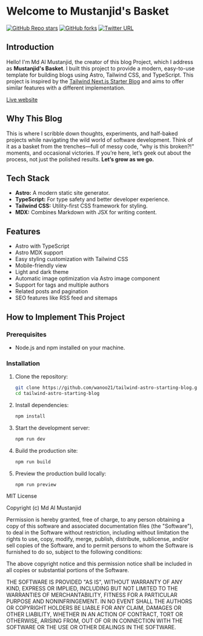 # Welcome to Mustanjid's Basket

[![GitHub Repo stars](https://img.shields.io/github/stars/wanoo21/tailwind-astro-starting-blog?style=social)](https://GitHub.com/wanoo21/tailwind-astro-starting-blog/stargazers/)
[![GitHub forks](https://img.shields.io/github/forks/wanoo21/tailwind-astro-starting-blog?style=social)](https://GitHub.com/wanoo21/tailwind-astro-starting-blog/network/)
[![Twitter URL](https://img.shields.io/twitter/url?style=social&url=https%3A%2F%2Ftwitter.com%2Fipwanciu)](https://twitter.com/ipwanciu)

## Introduction

Hello! I'm Md Al Mustanjid, the creator of this blog Project, which I address as **Mustanjid's Basket**. I built this project to provide a modern, easy-to-use template for building blogs using Astro, Tailwind CSS, and TypeScript. This project is inspired by the [Tailwind Next.js Starter Blog](https://github.com/timlrx/tailwind-nextjs-starter-blog) and aims to offer similar features with a different implementation.

[Live website](https://mustanjid.github.io/)

## Why This Blog

This is where I scribble down thoughts, experiments, and half-baked projects while navigating the wild world of software development. Think of it as a basket from the trenches—full of messy code, “why is this broken?!” moments, and occasional victories. If you’re here, let’s geek out about the process, not just the polished results.
**Let’s grow as we go.**

## Tech Stack

- **Astro:** A modern static site generator.
- **TypeScript:** For type safety and better developer experience.
- **Tailwind CSS:** Utility-first CSS framework for styling.
- **MDX:** Combines Markdown with JSX for writing content.

## Features

- Astro with TypeScript
- Astro MDX support
- Easy styling customization with Tailwind CSS
- Mobile-friendly view
- Light and dark theme
- Automatic image optimization via Astro image component
- Support for tags and multiple authors
- Related posts and pagination
- SEO features like RSS feed and sitemaps

## How to Implement This Project

### Prerequisites

- Node.js and npm installed on your machine.

### Installation

1. Clone the repository:
   ```sh
   git clone https://github.com/wanoo21/tailwind-astro-starting-blog.git
   cd tailwind-astro-starting-blog

2. Install dependencies:
   ```sh
   npm install

3. Start the development server:
   ```sh
   npm run dev

4. Build the production site:
   ```sh
   npm run build

5. Preview the production build locally:
   ```sh
   npm run preview

MIT License

Copyright (c) Md Al Mustanjid

Permission is hereby granted, free of charge, to any person obtaining a copy
of this software and associated documentation files (the "Software"), to deal
in the Software without restriction, including without limitation the rights
to use, copy, modify, merge, publish, distribute, sublicense, and/or sell
copies of the Software, and to permit persons to whom the Software is
furnished to do so, subject to the following conditions:

The above copyright notice and this permission notice shall be included in all
copies or substantial portions of the Software.

THE SOFTWARE IS PROVIDED "AS IS", WITHOUT WARRANTY OF ANY KIND, EXPRESS OR
IMPLIED, INCLUDING BUT NOT LIMITED TO THE WARRANTIES OF MERCHANTABILITY,
FITNESS FOR A PARTICULAR PURPOSE AND NONINFRINGEMENT. IN NO EVENT SHALL THE
AUTHORS OR COPYRIGHT HOLDERS BE LIABLE FOR ANY CLAIM, DAMAGES OR OTHER
LIABILITY, WHETHER IN AN ACTION OF CONTRACT, TORT OR OTHERWISE, ARISING FROM,
OUT OF OR IN CONNECTION WITH THE SOFTWARE OR THE USE OR OTHER DEALINGS IN THE
SOFTWARE.
